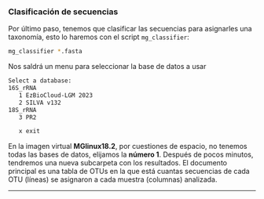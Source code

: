 ### Clasificación de secuencias
Por último paso, tenemos que clasificar las secuencias para asignarles una taxonomía, esto lo haremos con el script `mg_classifier`:

```bash
mg_classifier *.fasta
```

Nos saldrá un menu para seleccionar la base de datos a usar

```latex
Select a database:
16S_rRNA
   1 EzBioCloud-LGM 2023
   2 SILVA v132
18S_rRNA
   3 PR2

   x exit
```

En la imagen virtual **MGlinux18.2**, por cuestiones de espacio, no tenemos todas las bases de datos, elijamos la **número 1**. Después de pocos minutos, tendremos una nueva subcarpeta con los resultados. El documento principal es una tabla de OTUs en la que está cuantas secuencias de cada OTU (líneas) se asignaron a cada muestra (columnas) analizada.
***
